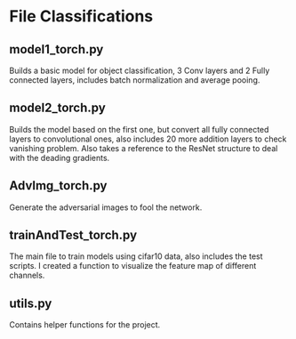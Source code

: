 # File Classifications

model1_torch.py 
---------------
Builds a basic model for object classification, 3 Conv layers and 2 Fully connected layers, includes batch normalization and average pooing. 

model2_torch.py
---------------
Builds the model based on the first one, but convert all fully connected layers to convolutional ones, also includes 20 more addition layers to check vanishing problem. Also takes a reference to the ResNet structure to deal with the deading gradients.

AdvImg_torch.py
---------------
Generate the adversarial images to fool the network. 

trainAndTest_torch.py
---------------------
The main file to train models using cifar10 data, also includes the test scripts. I created a function to visualize the feature map of different channels.

utils.py
--------
Contains helper functions for the project.
